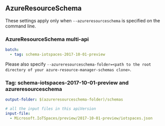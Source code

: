 ## AzureResourceSchema

These settings apply only when `--azureresourceschema` is specified on the command line.

### AzureResourceSchema multi-api

``` yaml $(azureresourceschema) && $(multiapi)
batch:
  - tag: schema-iotspaces-2017-10-01-preview

```

Please also specify `--azureresourceschema-folder=<path to the root directory of your azure-resource-manager-schemas clone>`.

### Tag: schema-iotspaces-2017-10-01-preview and azureresourceschema

``` yaml $(tag) == 'schema-iotspaces-2017-10-01-preview' && $(azureresourceschema)
output-folder: $(azureresourceschema-folder)/schemas

# all the input files in this apiVersion
input-file:
  - Microsoft.IoTSpaces/preview/2017-10-01-preview/iotspaces.json

```
